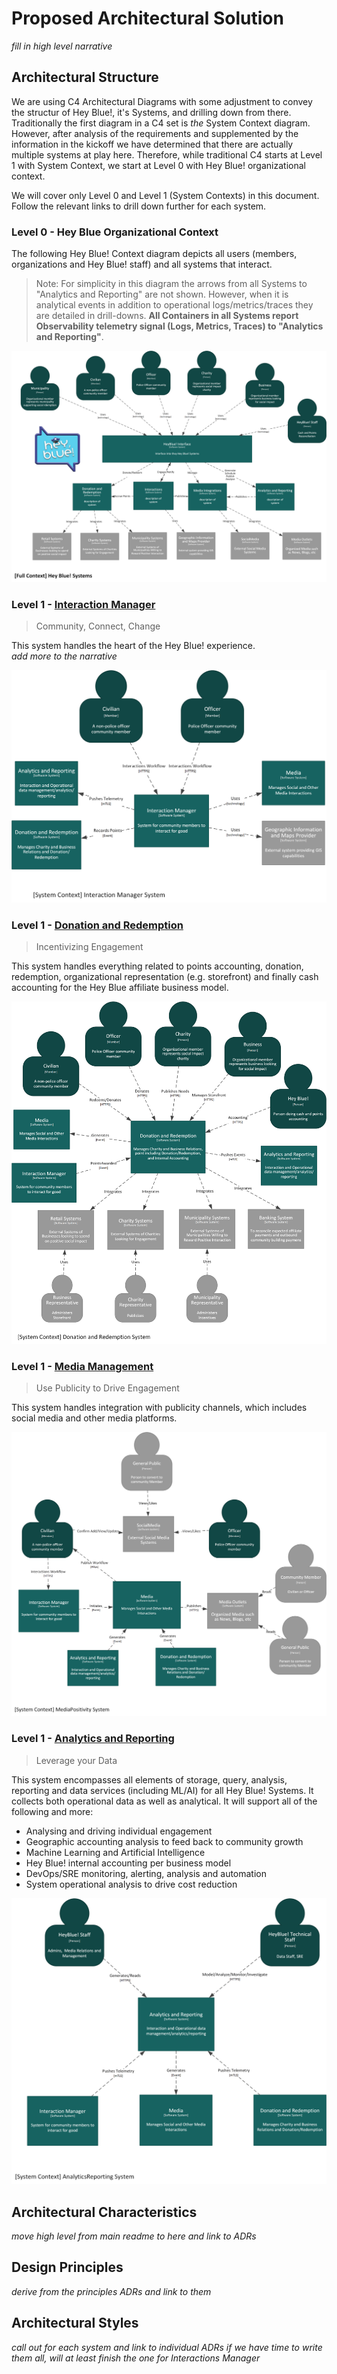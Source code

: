 # Proposed Architectural Solution

_fill in high level narrative_

## Architectural Structure

We are using C4 Architectural Diagrams with some adjustment to convey the structur of Hey Blue!, it's Systems, and drilling down from there. Traditionally the first diagram in a C4 set is _the_ System Context diagram. However, after analysis of the requirements and supplemented by the information in the kickoff we have determined that there are actually multiple systems at play here. Therefore, while traditional C4 starts at Level 1 with System Context, we start at Level 0 with Hey Blue! organizational context.

We will cover only Level 0 and Level 1 (System Contexts) in this document. Follow the relevant links to drill down further for each system.

### Level 0 - Hey Blue Organizational Context

The following Hey Blue! Context diagram depicts all users (members, organizations and Hey Blue! staff) and all systems that interact.

> Note: For simplicity in this diagram the arrows from all Systems to "Analytics and Reporting" are not shown. However, when it is analytical events in addition to operational logs/metrics/traces they are detailed in drill-downs. **All Containers in all Systems report Observability telemetry signal (Logs, Metrics, Traces) to "Analytics and Reporting"**.

![Hey Blue! Organizational Context Diagram](./Hey%20Blue!%20Context.png)

### Level 1 - [Interaction Manager](./Interaction%20Manager/README.md)

> Community, Connect, Change

This system handles the heart of the Hey Blue! experience.  
_add more to the narrative_

[![Interaction Manager System Context Diagram](./Interaction%20Manager/Interaction%20Manager%20Context.png)](./Interaction%20Manager/README.md#System-Containers)

### Level 1 - [Donation and Redemption](./Donation%20and%20Redemption/README.md)

> Incentivizing Engagement

This system handles everything related to points accounting, donation, redemption, organizational representation (e.g. storefront) and finally cash accounting for the Hey Blue affiliate business model.

[![Donation and Redemption System Context Diagram](./Donation%20and%20Redemption/Donation%20and%20Redemption%20Context.png)](./Donation%20and%20Redemption/README.md#System-Containers)

### Level 1 - [Media Management](./Social%20and%20Other%20Media/README.md)

> Use Publicity to Drive Engagement

This system handles integration with publicity channels, which includes social media and other media platforms.

[![Media Management System Context Diagram](./Social%20and%20Other%20Media/Media%20Context.png)](./Social%20and%20Other%20Media/README.md#System-Containers)

### Level 1 - [Analytics and Reporting](./Analytics%20and%20Reporting/README.md)

> Leverage your Data

This system encompasses all elements of storage, query, analysis, reporting and data services (including ML/AI) for all Hey Blue! Systems. It collects both operational data as well as analytical. It will support all of the following and more:

- Analysing and driving individual engagement
- Geographic accounting analysis to feed back to community growth
- Machine Learning and Artificial Intelligence
- Hey Blue! internal accounting per business model
- DevOps/SRE monitoring, alerting, analysis and automation
- System operational analysis to drive cost reduction

[![Analytics and Reporting](./Analytics%20and%20Reporting/Analytics%20Reporting%20Context.png)](./Analytics%20and%20Reporting/README.md#System-Containers)

## Architectural Characteristics

_move high level from main readme to here and link to ADRs_

## Design Principles

_derive from the principles ADRs and link to them_

## Architectural Styles

_call out for each system and link to individual ADRs if we have time to write them all, will at least finish the one for Interactions Manager_
